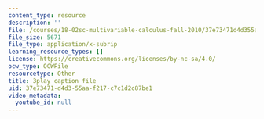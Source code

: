 ```yaml
---
content_type: resource
description: ''
file: /courses/18-02sc-multivariable-calculus-fall-2010/37e73471d4d355aaf217c7c1d2c87be1_QHaAoQQy07I.srt
file_size: 5671
file_type: application/x-subrip
learning_resource_types: []
license: https://creativecommons.org/licenses/by-nc-sa/4.0/
ocw_type: OCWFile
resourcetype: Other
title: 3play caption file
uid: 37e73471-d4d3-55aa-f217-c7c1d2c87be1
video_metadata:
  youtube_id: null
---
```


